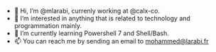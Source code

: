 - 👋 Hi, I’m @mlarabi, currenly working at @calx-co.
- 🚀 I’m interested in anything that is related to technology and programmation mainly.
- 🌱 I’m currently learning Powershell 7 and Shell/Bash.
- 📫 You can reach me by sending an email to mohammed@larabi.fr
